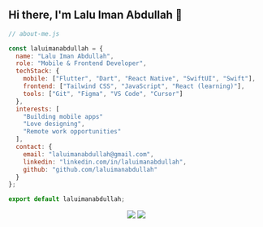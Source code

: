 <h2>Hi there, I'm Lalu Iman Abdullah 👋</h2>

```js
// about-me.js

const laluimanabdullah = {
  name: "Lalu Iman Abdullah",
  role: "Mobile & Frontend Developer",
  techStack: {
    mobile: ["Flutter", "Dart", "React Native", "SwiftUI", "Swift"],
    frontend: ["Tailwind CSS", "JavaScript", "React (learning)"],
    tools: ["Git", "Figma", "VS Code", "Cursor"]
  },
  interests: [
    "Building mobile apps"
    "Love designing",
    "Remote work opportunities"
  ],
  contact: {
    email: "laluimanabdullah@gmail.com",
    linkedin: "linkedin.com/in/laluimanabdullah",
    github: "github.com/laluimanabdullah"
  }
};

export default laluimanabdullah;

```

<p align="center">
  <img src="https://github-readme-stats.vercel.app/api?username=laluiman&show_icons=true&hide_title=true&hide_border=true&title_color=3586FF&text_color=ffff&icon_color=ffff&bg_color=212834&hide=issues" />
  <img src="https://github-readme-stats.vercel.app/api/top-langs/?username=laluiman&layout=compact&hide_title=true&hide_border=true&title_color=3586FF&text_color=ffff&bg_color=212834" />
</p>
